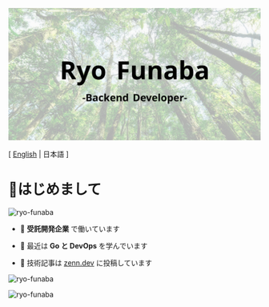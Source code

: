 ![title-image](/image/title_img.png)

[ <a href="/README.md">English</a> | 日本語 ]
<h1 align="left">👋はじめまして</h1>

<p align="left"> <img src="https://komarev.com/ghpvc/?username=ryo-funaba&label=Profile%20views&color=0e75b6&style=flat" alt="ryo-funaba" /> </p>

- 💼  **受託開発企業** で働いています

- 🌱 最近は **Go と DevOps** を学んでいます

- 📝 技術記事は [zenn.dev](https://zenn.dev/ryo_f) に投稿しています

<p><img src="https://github-readme-stats.vercel.app/api/top-langs?username=ryo-funaba&show_icons=true&locale=en&layout=compact" alt="ryo-funaba" /></p>


<p><img src="https://github-readme-stats.vercel.app/api?username=ryo-funaba&show_icons=true&locale=en" alt="ryo-funaba" /></p>

